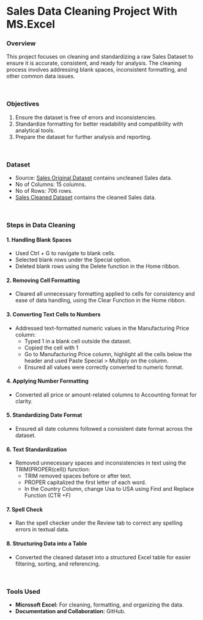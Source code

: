 # Sales Data Cleaning Project With MS.Excel

### Overview
This project focuses on cleaning and standardizing a raw Sales Dataset to ensure it is accurate, consistent, and ready for analysis. The cleaning process involves addressing blank spaces, inconsistent formatting, and other common data issues.


<BR>

### Objectives
1. Ensure the dataset is free of errors and inconsistencies.
2. Standardize formatting for better readability and compatibility with analytical tools.
3. Prepare the dataset for further analysis and reporting.

<BR>

### Dataset
- Source: [Sales Original Dataset](https://docs.google.com/spreadsheets/d/1jlYjkwRHpL8zJczUbdOjCNUt5g9zm1yU/edit?usp=sharing&ouid=100554781607807743501&rtpof=true&sd=true) contains uncleaned Sales data.
- No of Columns: 15 columns.
- No of Rows: 706 rows.
- [Sales Cleaned Dataset](https://docs.google.com/spreadsheets/d/1P9zRt9LLe4Y3VI6MFKi15dmEKO4mzV8F/edit?usp=sharing&ouid=100554781607807743501&rtpof=true&sd=true) contains the cleaned Sales data.

<BR>

### Steps in Data Cleaning
#### 1. Handling Blank Spaces
- Used Ctrl + G to navigate to blank cells.
- Selected blank rows under the Special option.
- Deleted blank rows using the Delete function in the Home ribbon.

#### 2. Removing Cell Formatting
- Cleared all unnecessary formatting applied to cells for consistency and ease of data handling, using the Clear Function in the Home ribbon.

#### 3. Converting Text Cells to Numbers
- Addressed text-formatted numeric values in the Manufacturing Price column:
  - Typed 1 in a blank cell outside the dataset.
  - Copied the cell with 1
  - Go to Manufacturing Price column, highlight all the cells below the header and used Paste Special > Multiply on the column.
  - Ensured all values were correctly converted to numeric format.

#### 4. Applying Number Formatting
- Converted all price or amount-related columns to Accounting format for clarity.

#### 5. Standardizing Date Format
- Ensured all date columns followed a consistent date format across the dataset.

#### 6. Text Standardization
- Removed unnecessary spaces and inconsistencies in text using the TRIM(PROPER(cell)) function:
  - TRIM removed spaces before or after text.
  - PROPER capitalized the first letter of each word.
  - In the Country Column, change Usa to USA using Find and Replace Function (CTR +F)

#### 7. Spell Check
- Ran the spell checker under the Review tab to correct any spelling errors in textual data.

#### 8. Structuring Data into a Table
- Converted the cleaned dataset into a structured Excel table for easier filtering, sorting, and referencing.

<BR>

### Tools Used
- **Microsoft Excel:** For cleaning, formatting, and organizing the data.
- **Documentation and Collaboration:** GitHub.
